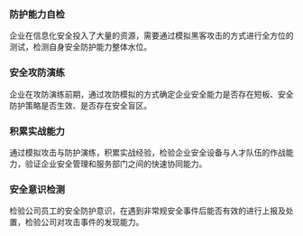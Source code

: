 ### 防护能力自检
企业在信息化安全投入了大量的资源，需要通过模拟黑客攻击的方式进行全方位的测试，检测自身安全防护能力整体水位。

### 安全攻防演练
企业在攻防演练前期，通过攻防模拟的方式确定企业安全能力是否存在短板、安全防护策略是否生效、是否存在安全盲区。

### 积累实战能力
通过模拟攻击与防护演练，积累实战经验，检验企业安全设备与人才队伍的作战能力，验证企业安全管理和服务部门之间的快速协同能力。

### 安全意识检测
检验公司员工的安全防护意识，在遇到非常规安全事件后能否有效的进行上报及处置，检验公司对攻击事件的发现能力。
